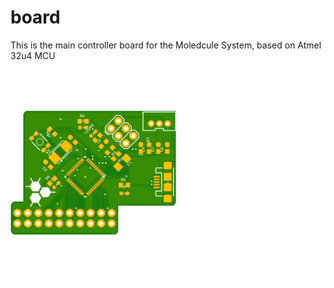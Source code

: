 # board
This is the main controller board for the Moledcule System, based on Atmel 32u4 MCU

![Main Moledcule Board](https://github.com/moledcule/board/blob/master/board.png)
